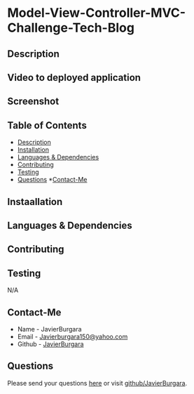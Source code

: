 # Model-View-Controller-MVC-Challenge-Tech-Blog

## Description

## Video to deployed application

## Screenshot

## Table of Contents
* [Description](#description)
* [Installation](#installation)
* [Languages & Dependencies](#languagesanddependencies)
* [Contributing](#contributing)
* [Testing](#testing)
* [Questions](#questions)
*[Contact-Me](#contact-me)
## Instaallation

## Languages & Dependencies

## Contributing

## Testing
N/A
## Contact-Me
  * Name - JavierBurgara
  * Email - Javierburgara150@yahoo.com
  * Github - [JavierBurgara](https://github.com/JavierBurgara/)
## Questions
Please send your questions [here](mailto:Javierburgara150@yahoo.com?subject=[GitHub]%20Dev%20Connect) or visit [github/JavierBurgara](https://github.com/JavierBurgara).